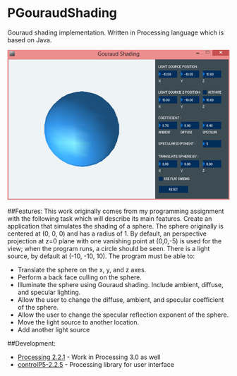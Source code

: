 # PGouraudShading
Gouraud shading implementation. Written in Processing language which is based on Java.

![alt text](https://github.com/alwayzmile/PGouraudShading/blob/master/screenshot.png "Screenshots")

##Features:
This work originally comes from my programming assignment with the following task which will describe its main features.
Create an application that simulates the shading of a sphere. The sphere originally is centered at (0, 0, 0) and has a radius of 1.
By default, an perspective projection at z=0 plane with one vanishing point at (0,0,-5) is used for the view; when the program runs, a circle should be seen. There is a light source, by default at (-10, -10, 10).
The program must be able to:
* Translate the sphere on the x, y, and z axes. 
* Perform a back face culling on the sphere.
* Illuminate the sphere using Gouraud shading. Include ambient, diffuse, and specular lighting.
* Allow the user to change the diffuse, ambient, and specular coefficient of the sphere.
* Allow the user to change the specular reflection exponent of the sphere.
* Move the light source to another location.
* Add another light source

##Development:
* [Processing 2.2.1](https://processing.org/) - Work in Processing 3.0 as well
* [controlP5-2.2.5](http://www.sojamo.de/libraries/controlP5/) - Processing library for user interface
